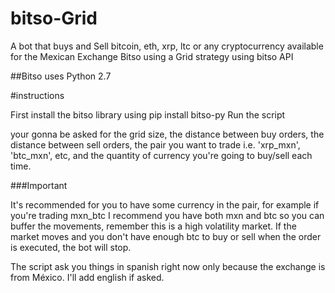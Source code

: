 # bitso-Grid
A bot that buys and Sell bitcoin, eth, xrp, ltc or any cryptocurrency available for the Mexican Exchange Bitso using a Grid strategy using bitso API

##Bitso uses Python 2.7 

#instructions

First install the bitso library using pip install bitso-py
Run the script

your gonna be asked for the grid size, the distance between buy orders, the distance between sell orders, the pair you want to trade i.e. 'xrp_mxn', 'btc_mxn', etc, and the quantity of currency you're going to buy/sell each time. 

###Important

It's recommended for you to have some currency in the pair, for example if you're trading mxn_btc I recommend you have both mxn and btc so you can buffer the movements, remember this is a high volatility market. If the market moves and you don't have enough btc to buy or sell when the order is executed, the bot will stop.

 The script ask you things in spanish right now only because the exchange is from México. I'll add english if asked.
